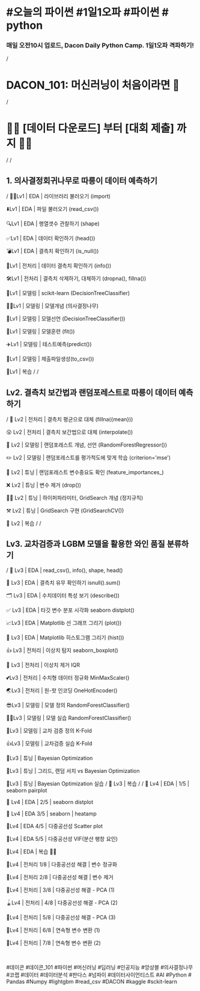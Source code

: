 # #오늘의 파이썬 #1일1오파 #파이썬 # python
### 매일 오전10시 업로드, Dacon Daily Python Camp. 1일1오파 격파하기!
/
# DACON_101: 머신러닝이 처음이라면 🤔
/
# 🏃‍♀️ [데이터 다운로드] 부터 ️[대회 제출] 까지 🏃‍♂
/
/
## 1. 의사결정회귀나무로 따릉이 데이터 예측하기
/
🏃‍♂️Lv1 | EDA | 라이브러리 불러오기 (import)

⬇️Lv1 | EDA | 파일 불러오기 (read_csv())

🔍Lv1 | EDA | 행열갯수 관찰하기 (shape)

✅Lv1 | EDA | 데이터 확인하기 (head())

💣Lv1 | EDA | 결측치 확인하기 (is_null())

🧲Lv1 | 전처리 | 데이터 결측치 확인하기 (info())

🛠Lv1 | 전처리 | 결측치 삭제하기, 대체하기 (dropna(), fillna())

🌲Lv1 | 모델링 | scikit-learn (DecisionTreeClassifier)

👨‍🏫Lv1 | 모델링 | 모델개념 (의사결정나무)

🌳Lv1 | 모델링 | 모델선언 (DecisionTreeClassifier())

🏃Lv1 | 모델링 | 모델훈련 (fit())

✈️Lv1 | 모델링 | 테스트예측(predict())

🙋Lv1 | 모델링 | 제출파일생성(to_csv())

📝Lv1 | 복습
/
/
## Lv2. 결측치 보간법과 랜덤포레스트로 따릉이 데이터 예측하기
/
🤔 Lv2 | 전처리 | 결측치 평균으로 대체 (fillna({mean}))

😲 Lv2 | 전처리 | 결측치 보간법으로 대체 (interpolate())

🔨 Lv2 | 모델링 | 랜덤포레스트 개념, 선언 (RandomForestRegressor())

✏️ Lv2 | 모델링 | 랜덤포레스트를 평가척도에 맞게 학습 (criterion='mse')

🔎 Lv2 | 튜닝 | 랜덤포레스트 변수중요도 확인 (feature_importances_)

❌ Lv2 | 튜닝 | 변수 제거 (drop())

🧑‍🏫 Lv2 | 튜닝 | 하이퍼파라미터, GridSearch 개념 (정지규칙)

⚒ Lv2 | 튜닝 | GridSearch 구현 (GridSearchCV())

📝 Lv2 | 복습
/
/
## Lv3. 교차검증과 LGBM 모델을 활용한 와인 품질 분류하기
/
🔎 Lv3 | EDA | read_csv(), info(), shape, head()

🤔 Lv3 | EDA | 결측치 유무 확인하기 isnull().sum()

🗂 Lv3 | EDA | 수치데이터 특성 보기 (describe())

✅ Lv3 | EDA | 타깃 변수 분포 시각화  seaborn distplot()

📈Lv3 | EDA | Matplotlib 선 그래프 그리기 (plot())

🔲 Lv3 | EDA | Matplotlib 히스토그램 그리기 (hist())

👍 Lv3 | 전처리 | 이상치 탐지 seaborn_boxplot()

🎁 Lv3 | 전처리 | 이상치 제거 IQR

💕Lv3 | 전처리 | 수치형 데이터 정규화 MinMaxScaler() 

🌏Lv3 | 전처리 |  원-핫 인코딩 OneHotEncoder() 

😎Lv3 | 모델링 | 모델 정의 RandomForestClassifier()

🐱‍🏍Lv3 | 모델링 | 모델 실습 RandomForestClassifier()

👏Lv3 | 모델링 | 교차 검증 정의 K-Fold

👍Lv3 | 모델링 | 교차검증 실습 K-Fold 

🍦Lv3 | 튜닝 | Bayesian Optimization 

🍧Lv3 | 튜닝 | 그리드, 랜덤 서치 vs Bayesian Optimization

🍨Lv3 | 튜닝 | Bayesian Optimization 실습
/
📝 Lv3 | 복습
/
/
🍦 Lv4 | EDA | 1/5 | seaborn pairplot

🍨 Lv4 | EDA | 2/5 | seaborn distplot

🍧 Lv4 | EDA 3/5 | seaborn | heatamp

🥝Lv4 | EDA 4/5 | 다중공선성 Scatter plot

🍎Lv4 | EDA 5/5 | 다중공선성 VIF(분산 팽창 요인)

🥕Lv4 | EDA | 복습 🧓👴

🧸Lv4 | 전처리 1/8 | 다중공선성 해결 | 변수 정규화

🎨Lv4 | 전처리 2/8 | 다중공선성 해결 | 변수 제거

🧵Lv4 | 전처리 | 3/8 | 다중공선성 해결 - PCA (1)

🪀Lv4 | 전처리 | 4/8 | 다중공선성 해결 - PCA (2)

🥌Lv4 | 전처리 | 5/8 | 다중공선성 해결 - PCA (3)

🏐Lv4 | 전처리 | 6/8 | 연속형 변수 변환 (1)

🎣Lv4 | 전처리 | 7/8 | 연속형 변수 변환 (2)

﻿﻿﻿﻿﻿﻿﻿﻿﻿﻿﻿﻿﻿﻿﻿﻿﻿

#데이콘 #데이콘_101 #파이썬 #머신러닝 #딥러닝 #인공지능 #앙상블 #의사결정나무 #코랩 #데이터 #데이터분석 #판다스 #넘파이 #데이터사이언티스트 #AI #Python # Pandas #Numpy #lightgbm #read_csv #DACON #kaggle #sckit-learn
